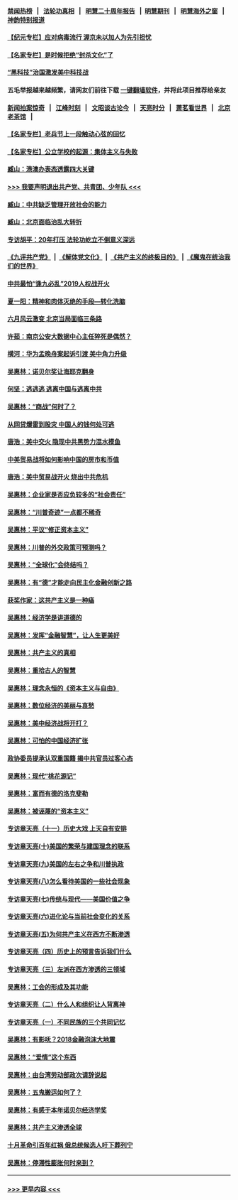 #### [禁闻热榜](热点新闻.md?=0)  &nbsp;&nbsp;|&nbsp;&nbsp; [法轮功真相](https://github.com/gfw-breaker/truth/blob/master/README.md?=0) &nbsp;&nbsp;|&nbsp;&nbsp; [明慧二十周年报告](https://github.com/gfw-breaker/mh-reports/blob/master/README.md?=0) &nbsp;&nbsp;|&nbsp;&nbsp;[明慧期刊](https://github.com/gfw-breaker/mh-qikan) &nbsp;&nbsp;|&nbsp;&nbsp; [明慧海外之窗](https://github.com/gfw-breaker/mh-news/blob/master/README.md?=0) &nbsp;&nbsp;|&nbsp;&nbsp; [神韵特别报道](https://github.com/gfw-breaker/mh-news/blob/master/shenyun.md?=0)
#### [【纪元专栏】应对病毒流行 渥京未以加人为先引担忧](../pages/nsc423/n11875714.md?t=03021202) 
#### [【名家专栏】是时候拒绝“封杀文化”了](../pages/nsc423/n11814093.md?t=03021202) 
#### [“黑科技”治国激发美中科技战](../pages/nsc423/n11638056.md?t=03021202) 
#### 五毛举报越来越频繁，请网友们前往下载 [一键翻墙软件](https://github.com/gfw-breaker/ssr-accounts)，并将此项目推荐给亲友
#### [新闻拍案惊奇](https://github.com/gfw-breaker/banned-news/blob/master/pages/link4.md) &nbsp;&nbsp;|&nbsp;&nbsp; [江峰时刻](https://github.com/gfw-breaker/banned-news/blob/master/pages/link4.md) &nbsp;&nbsp;|&nbsp;&nbsp; [文昭谈古论今](https://github.com/gfw-breaker/banned-news/blob/master/pages/link4.md) &nbsp;&nbsp;|&nbsp;&nbsp; [天亮时分](https://github.com/gfw-breaker/banned-news/blob/master/pages/link4.md) &nbsp;&nbsp;|&nbsp;&nbsp; [萧茗看世界](https://github.com/gfw-breaker/banned-news/blob/master/pages/link4.md) &nbsp;&nbsp;|&nbsp;&nbsp; [北京老茶馆](https://github.com/gfw-breaker/banned-news/blob/master/pages/link4.md) &nbsp;&nbsp;|&nbsp;&nbsp; 
#### [【名家专栏】老兵节上一段触动心弦的回忆](../pages/nsc423/n11646016.md?t=03021202) 
#### [【名家专栏】公立学校的起源：集体主义与失败](../pages/nsc423/n11601833.md?t=03021202) 
#### [臧山：港澳办表态透露四大关键](../pages/nsc423/n11421628.md?t=03021202) 
#### [>>> 我要声明退出共产党、共青团、少年队 <<<](https://github.com/begood0513/goodnews/blob/master/quit/letter.md) 
#### [臧山：中共缺乏管理开放社会的能力](../pages/nsc423/n11407457.md?t=03021202) 
#### [臧山：北京面临治乱大转折](../pages/nsc423/n11406895.md?t=03021202) 
#### [专访胡平：20年打压 法轮功屹立不倒意义深远](../pages/nsc423/n11398800.md?t=03021202) 
#### [《九评共产党》](https://github.com/begood0513/9ping.md/blob/master/README.md) &nbsp;|&nbsp; [《解体党文化》](../../../../jtdwh.md/blob/master/README.md)  &nbsp;|&nbsp; [《共产主义的终极目的》](../../../../gczydzjmd.md/blob/master/README.md) &nbsp;|&nbsp; [《魔鬼在统治我们的世界》](../../../../mgztzwmdsj.md/blob/master/README.md) 
#### [中共最怕“逢九必乱”2019人权战开火](../pages/nsc423/n11385248.md?t=03021202) 
#### [夏一阳：精神和肉体灭绝的手段—转化洗脑](../pages/nsc423/n11368250.md?t=03021202) 
#### [六月风云激变 北京当局面临三条路](../pages/nsc423/n11313668.md?t=03021202) 
#### [许茹：南京公安大数据中心主任猝死是偶然？](../pages/nsc423/n11064744.md?t=03021202) 
#### [横河：华为孟晚舟案起诉引渡 美中角力升级](../pages/nsc423/n11027230.md?t=03021202) 
#### [吴惠林：诺贝尔奖让海耶克翻身](../pages/nsc423/n10890049.md?t=03021202) 
#### [何坚：逃逃逃 逃离中国与逃离中共](../pages/nsc423/n10592891.md?t=03021202) 
#### [吴惠林：“商战”何时了？](../pages/nsc423/n10573558.md?t=03021202) 
#### [从网贷爆雷到股灾 中国人的钱何处可逃](../pages/nsc423/n10572800.md?t=03021202) 
#### [唐浩：美中交火 隐现中共黑势力混水摸鱼](../pages/nsc423/n10544040.md?t=03021202) 
#### [中美贸易战将如何影响中国的房市和币值](../pages/nsc423/n10543697.md?t=03021202) 
#### [唐浩：美中贸易战开火 烧出中共危机](../pages/nsc423/n10540126.md?t=03021202) 
#### [吴惠林：企业家是否应负较多的“社会责任”](../pages/nsc423/n10535022.md?t=03021202) 
#### [吴惠林：“川普奇迹”一点都不稀奇](../pages/nsc423/n10512808.md?t=03021202) 
#### [吴惠林：平议“修正资本主义”](../pages/nsc423/n10495724.md?t=03021202) 
#### [吴惠林：川普的外交政策可预测吗？](../pages/nsc423/n10462387.md?t=03021202) 
#### [吴惠林：“全球化”会终结吗？](../pages/nsc423/n10452838.md?t=03021202) 
#### [吴惠林：有“德”才能走向民主化金融创新之路](../pages/nsc423/n10432292.md?t=03021202) 
#### [获奖作家：这共产主义是一种癌](../pages/nsc423/n10431541.md?t=03021202) 
#### [吴惠林：经济学是讲道德的](../pages/nsc423/n10398014.md?t=03021202) 
#### [吴惠林：发挥“金融智慧”，让人生更美好](../pages/nsc423/n10375019.md?t=03021202) 
#### [吴惠林：共产主义的真相](../pages/nsc423/n10351394.md?t=03021202) 
#### [吴惠林：重拾古人的智慧](../pages/nsc423/n10337691.md?t=03021202) 
#### [吴惠林：理念永恒的《资本主义与自由》](../pages/nsc423/n10316274.md?t=03021202) 
#### [吴惠林：数位经济的美丽与哀愁](../pages/nsc423/n10292946.md?t=03021202) 
#### [吴惠林：美中经济战将开打？](../pages/nsc423/n10258825.md?t=03021202) 
#### [吴惠林：可怕的中国经济扩张](../pages/nsc423/n10219147.md?t=03021202) 
#### [政协委员提承认双重国籍 揭中共官员过客心态](../pages/nsc423/n10208809.md?t=03021202) 
#### [吴惠林：现代“桃花源记”](../pages/nsc423/n10185234.md?t=03021202) 
#### [吴惠林：富而有德的洛克斐勒](../pages/nsc423/n10142264.md?t=03021202) 
#### [吴惠林：被诬蔑的“资本主义”](../pages/nsc423/n10124816.md?t=03021202) 
#### [专访章天亮（十一）历史大戏 上天自有安排](../pages/nsc423/n10094905.md?t=03021202) 
#### [专访章天亮(十)美国的繁荣与建国理念的联系](../pages/nsc423/n10094899.md?t=03021202) 
#### [专访章天亮(九)美国的左右之争和川普执政](../pages/nsc423/n10094889.md?t=03021202) 
#### [专访章天亮(八)怎么看待美国的一些社会现象](../pages/nsc423/n10094857.md?t=03021202) 
#### [专访章天亮(七)传统与现代——美国价值之争](../pages/nsc423/n10093140.md?t=03021202) 
#### [专访章天亮(六)进化论与当前社会变化的关系](../pages/nsc423/n10092036.md?t=03021202) 
#### [专访章天亮(五)为何共产主义在西方不断渗透](../pages/nsc423/n10083620.md?t=03021202) 
#### [专访章天亮（四）历史上的预言告诉我们什么](../pages/nsc423/n10083606.md?t=03021202) 
#### [专访章天亮（三）左派在西方渗透的三领域](../pages/nsc423/n10081115.md?t=03021202) 
#### [吴惠林：工会的形成及其功能](../pages/nsc423/n10080633.md?t=03021202) 
#### [专访章天亮（二）什么人和组织让人背离神](../pages/nsc423/n10076637.md?t=03021202) 
#### [专访章天亮（一）不同民族的三个共同记忆](../pages/nsc423/n10074188.md?t=03021202) 
#### [吴惠林：有影呒？2018金融泡沫大地震](../pages/nsc423/n10040534.md?t=03021202) 
#### [吴惠林：“爱情”这个东西](../pages/nsc423/n10019423.md?t=03021202) 
#### [吴惠林：由台湾劳动部政次请辞说起](../pages/nsc423/n9979679.md?t=03021202) 
#### [吴惠林：五鬼搬运如何了？](../pages/nsc423/n9925338.md?t=03021202) 
#### [吴惠林：有感于本年诺贝尔经济学奖](../pages/nsc423/n9871883.md?t=03021202) 
#### [吴惠林：共产主义渗透全球](../pages/nsc423/n9812748.md?t=03021202) 
#### [十月革命引百年红祸 俄总统候选人吁下葬列宁](../pages/nsc423/n9810182.md?t=03021202) 
#### [吴惠林：停滞性膨胀何时来到？](../pages/nsc423/n9764136.md?t=03021202) 

----
#### [ >>> 更早内容 <<< ](../indexes/nsc423-earlier.md)
